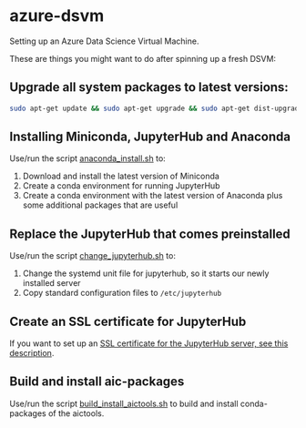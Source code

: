 # azure-dsvm
Setting up an Azure Data Science Virtual Machine.

These are things you might want to do after spinning up a fresh DSVM:

## Upgrade all system packages to latest versions:
```bash
sudo apt-get update && sudo apt-get upgrade && sudo apt-get dist-upgrade
```

## Installing Miniconda, JupyterHub and Anaconda
Use/run the script [anaconda_install.sh](anaconda_install.sh) to:
1. Download and install the latest version of Miniconda
1. Create a conda environment for running JupyterHub
1. Create a conda environment with the latest version of Anaconda plus some additional packages that are useful

## Replace the JupyterHub that comes preinstalled
Use/run the script [change_jupyterhub.sh](change_jupyterhub.sh) to:
1. Change the systemd unit file for jupyterhub, so it starts our newly installed server
1. Copy standard configuration files to ```/etc/jupyterhub```

## Create an SSL certificate for JupyterHub
If you want to set up an [SSL certificate for the JupyterHub server, see this description](jupyterhub_SSL_certificate.md).

## Build and install aic-packages
Use/run the script [build_install_aictools.sh](build_install_aictools.sh) to build and install conda-packages of the aictools.
